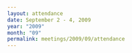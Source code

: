 ```yaml
---
layout: attendance
date: September 2 - 4, 2009
year: "2009"
month: "09"
permalink: meetings/2009/09/attendance
---
```

